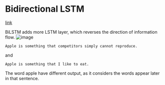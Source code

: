 # Bidirectional LSTM
[link](https://www.baeldung.com/cs/bidirectional-vs-unidirectional-lstm)		

BiLSTM adds more LSTM layer, which reverses the direction of information flow.
![image](https://www.baeldung.com/wp-content/uploads/sites/4/2022/01/bilstm-1.png)
```
Apple is something that competitors simply cannot reproduce.
```
and 
```
Apple is something that I like to eat.
```
The word apple have different output, as it considers the words appear later in that sentence.
